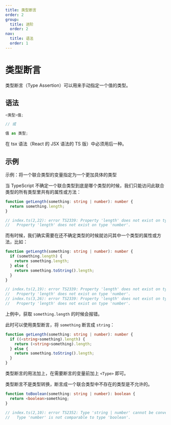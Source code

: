 ```yaml
---
title: 类型断言
order: 2
group:
  title: 进阶
  order: 2
nav:
  title: 语法
  order: 1
---
```


# 类型断言

类型断言（Type Assertion）可以用来手动指定一个值的类型。

## 语法

```ts
<类型>值;

// 或

值 as 类型;
```

在 tsx 语法（React 的 JSX 语法的 TS 版）中必须用后一种。

## 示例

示例：将一个联合类型的变量指定为一个更加具体的类型

当 TypeScript 不确定一个联合类型到底是哪个类型的时候，我们只能访问此联合类型的所有类型里共有的属性或方法：

```ts
function getLength(something: string | number): number {
  return something.length;
}

// index.ts(2,22): error TS2339: Property 'length' does not exist on type 'string | number'.
//   Property 'length' does not exist on type 'number'.
```

而有时候，我们确实需要在还不确定类型的时候就访问其中一个类型的属性或方法，比如：

```ts
function getLength(something: string | number): number {
  if (something.length) {
    return something.length;
  } else {
    return something.toString().length;
  }
}

// index.ts(2,19): error TS2339: Property 'length' does not exist on type 'string | number'.
//   Property 'length' does not exist on type 'number'.
// index.ts(3,26): error TS2339: Property 'length' does not exist on type 'string | number'.
//   Property 'length' does not exist on type 'number'.
```

上例中，获取 `something.length` 的时候会报错。

此时可以使用类型断言，将 `something` 断言成 `string`：

```ts
function getLength(something: string | number): number {
  if ((<string>something).length) {
    return (<string>something).length;
  } else {
    return something.toString().length;
  }
}
```

类型断言的用法加上，在需要断言的变量前加上 `<Type>` 即可。

类型断言不是类型转换，断言成一个联合类型中不存在的类型是不允许的。

```ts
function toBoolean(something: string | number): boolean {
  return <boolean>something;
}

// index.ts(2,10): error TS2352: Type 'string | number' cannot be converted to type 'boolean'.
//   Type 'number' is not comparable to type 'boolean'.
```
